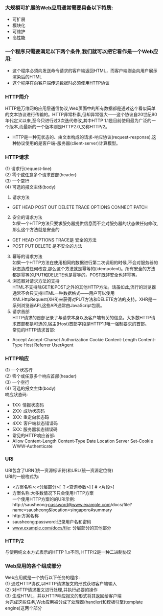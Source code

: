 ### 大规模可扩展的Web应用通常需要具备以下特质:
- 可扩展
- 模块化
- 可维护
- 高性能


### 一个程序只需要满足以下两个条件,我们就可以把它看作是一个Web应用:
- 这个程序必须向发送命令请求的客户端返回HTML，而客户端则会向用户展示渲染后的HTML
- 这个程序在向客户端传送数据时必须使用HTTP协议


### HTTP简介
HTTP是万维网的应用层通信协议,Web页面中的所有数据都是通过这个看似简单的文本协议进行传输的。HTTP非常朴素,但却异常强大——这个协议自20世纪90年代定义以来,至今只进行过3次迭代修改,其中HTTP 1.1是目前使用最为广泛的一个版本,而最新的一个版本则是HTTP2.0,又称HTTP/2。  
- HTTP是一种无状态的、由文本构成的请求-响应协议(request-response),这种协议使用的是客户端-服务器(client-server)计算模型。


### HTTP请求  
(1) 请求行(request-line)  
(2) 零个或任意多个请求首部(header)  
(3) 一个空行  
(4) 可选的报文主体(body)
1. 请求方法  
- GET HEAD POST OUT DELETE TRACE OPTIONS CONNECT PATCH
2. 安全的请求方法  
如果一个HTTP方法只要求服务器提供信息而不会对服务器的状态做任何修改,那么这个方法就是安全的
- GET HEAD OPTIONS TRACE是  安全的方法
- POST PUT DELETE  是不安全的方法
3. 幂等的请求方法  
如果一个HTTP方法在使用相同的数据进行第二次调用的时候,不会对服务器的状态造成任何改变,那么这个方法就是幂等的(idempotent)。所有安全的方法都是幂等的,PUT和DELETE也是幂等的。POST既非安全也非幂等。
4. 浏览器对请求方法的支持  
HTML不支持除GET和POST之外的其他HTTP方法。话虽如此,流行的浏览器通常不会只支持HTML一种数据格式——用户可以使用XMLHttpRequest(XHR)来获得对PUT方法和DELETE方法的支持。XHR是一系列浏览器API,这些API通常由JavaScript包裹。
5. 请求首部  
HTTP请求的首部记录了与请求本身以及客户端有关的信息。大多数HTTP请求首部都是可选的,宿主(Host)首部字段是HTTP1.1唯一强制要求的首部。  
常见的HTTP请求首部:  
- Accept   Accept-Charset   Authorization   Cookie   Content-Length   Content-Type   Host   Referrer   UserAgent


### HTTP响应  
(1) 一个状态行  
(2) 零个或任意多个响应首部(header)  
(3) 一个空行  
(4) 可选的报文主体(body)  
响应状态码:
- 1XX: 情报状态码
- 2XX: 成功状态码
- 3XX: 重定向状态码
- 4XX: 客户端状态错误码
- 5XX: 服务器状态错误码
- 常见的HTTP响应首部:
- Allow   Content-Length   Content-Type   Date   Location   Server   Set-Cookie   WWW-Authenticate

### URI
URI包含了URN(统一资源标识符)和URL(统一资源定位符)  
URI的一般格式为:  
- <方案名称>:<分层部分>[ ？<查询参数>] [ # <片段>]
- 方案名称:大多数情况下只会使用HTTP方案  
一个使用HTTP方案的的URI示例:  
http://sausheong:password@www.example.com/docs/file?name=sausheong&location=singapore#summary  
- http:方案名称
- sausheong:password:记录用户名和密码
- www.example.com/docs/file: 分层部分的其他部分


### HTTP/2  
与使用纯文本方式表示的HTTP 1.x不同, HTTP/2是一种二进制协议

### Web应用的各个组成部分  
Web应用就是一个执行以下任务的程序:  
(1) 通过HTTP协议,以HTTP请求报文的形式获取客户端输入  
(2) 对HTTP请求报文进行处理,并执行必要的操作  
(3) 生成HTML，并以HTTP响应报文的形式将其返回给客户端  
为完成这些任务,Web应用被分成了处理器(handler)和模板引擎(template engine)这两个部分

